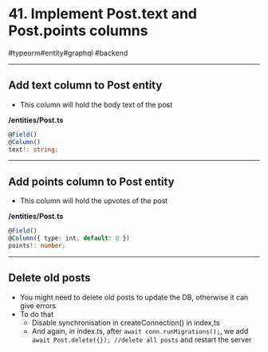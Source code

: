 # 41\. Implement Post.text and Post.points columns

#typeorm#entity#graphql #backend

* * *

## Add text column to Post entity

- This column will hold the body text of the post

**/entities/Post.ts**

```typescript
@Field()
@Column()
text!: string;
```

  

* * *

## Add points column to Post entity

- This column will hold the upvotes of the post

**/entities/Post.ts**

```typescript
@Field()
@Column({ type: int, default: 0 })
points!: number;
```

  

* * *

## Delete old posts

- You might need to delete old posts to update the DB, otherwise it can give errors
- To do that
    - Disable synchronisation in createConnection() in index,ts 
    - And again, in index.ts, after `await conn.runMigrations();`, we add `await Post.delete({}); //delete all posts` and restart the server